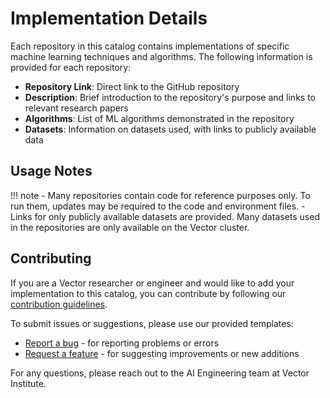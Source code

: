 # Implementation Details

Each repository in this catalog contains implementations of specific machine learning techniques and algorithms. The following information is provided for each repository:

- **Repository Link**: Direct link to the GitHub repository
- **Description**: Brief introduction to the repository's purpose and links to relevant research papers
- **Algorithms**: List of ML algorithms demonstrated in the repository
- **Datasets**: Information on datasets used, with links to publicly available data

## Usage Notes

!!! note
    - Many repositories contain code for reference purposes only. To run them, updates may be required to the code and environment files.
    - Links for only publicly available datasets are provided. Many datasets used in the repositories are only available on the Vector cluster.

## Contributing

If you are a Vector researcher or engineer and would like to add your implementation to this catalog, you can contribute by following our [contribution guidelines](https://github.com/VectorInstitute/reference-implementation-catalog/blob/main/CONTRIBUTING.md).

To submit issues or suggestions, please use our provided templates:

* [Report a bug](https://github.com/VectorInstitute/reference-implementation-catalog/issues/new?template=bug_report.md) - for reporting problems or errors
* [Request a feature](https://github.com/VectorInstitute/reference-implementation-catalog/issues/new?template=feature_request.md) - for suggesting improvements or new additions

For any questions, please reach out to the AI Engineering team at Vector Institute.
